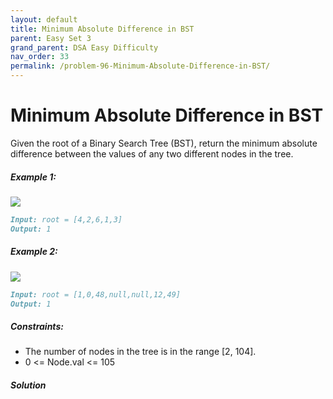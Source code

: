 ```yaml
---
layout: default
title: Minimum Absolute Difference in BST
parent: Easy Set 3
grand_parent: DSA Easy Difficulty
nav_order: 33
permalink: /problem-96-Minimum-Absolute-Difference-in-BST/
---
```

#  Minimum Absolute Difference in BST
Given the root of a Binary Search Tree (BST), return the minimum absolute difference between the values of any two different nodes in the tree.

##### Example 1:
![](../../assets/images/ds/bst1.jpeg)
```markdown
Input: root = [4,2,6,1,3]
Output: 1
```
##### Example 2:
![](../../assets/images/ds/bst2.jpeg)
```markdown
Input: root = [1,0,48,null,null,12,49]
Output: 1
```
##### Constraints:
* The number of nodes in the tree is in the range [2, 104].
* 0 <= Node.val <= 105

##### Solution






